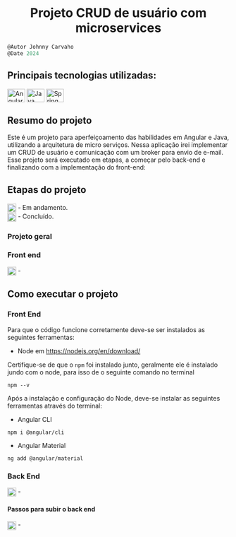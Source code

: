 <h1 align="center">
    Projeto CRUD de usuário com microservices
</h1>

```javascript
@Autor Johnny Carvaho
@Date 2024
```

## Principais tecnologias utilizadas: <br/>
<p>
  <img align="center" alt="Angular" height="30" width="40" src="https://cdn.jsdelivr.net/gh/devicons/devicon/icons/angularjs/angularjs-original.svg" />
  <img align="center" alt="Java" height="30" width="40" src="https://cdn.jsdelivr.net/gh/devicons/devicon/icons/java/java-original-wordmark.svg" />
  <img align="center" alt="Spring" height="30" width="40" src="https://cdn.jsdelivr.net/gh/devicons/devicon/icons/spring/spring-original-wordmark.svg" />
</p>

## Resumo do projeto

Este é um projeto para aperfeiçoamento das habilidades em Angular e Java, utilizando a arquitetura de micro serviços. Nessa aplicação irei implementar um CRUD de usuário e comunicação com um broker para envio de e-mail.
Esse projeto será executado em etapas, a começar pelo back-end e finalizando com a implementação do front-end:

## Etapas do projeto
####
<img align="center" height="20" width="20" src="./front-end/assets/img/icons/loading.gif"> - Em andamento. <br>
<img align="center" height="20" width="20" src="./front-end/assets/img/icons/ok.png"> - Concluído.

### Projeto geral


### Front end
<img align="center" height="20" width="20" src="./front-end/assets/img/icons/ok.png"> -


## Como executar o projeto

### Front End
Para que o código funcione corretamente deve-se ser instalados as seguintes ferramentas:
- Node em <a>https://nodejs.org/en/download/</a>

Certifique-se de que o ```npm``` foi instalado junto, geralmente ele é instalado jundo com o node, para isso de o seguinte comando no terminal
````
npm --v
````
Após a instalação e configuração do Node, deve-se instalar as seguintes ferramentas através do terminal:
- Angular CLI 
```
npm i @angular/cli
```
- Angular Material 
```
ng add @angular/material
```

### Back End
<img align="center" height="20" width="20" src="./front-end/assets/img/icons/ok.png"> -


 #### Passos para subir o back end
<img align="center" height="20" width="20" src="./front-end/assets/img/icons/loading.gif"> -
